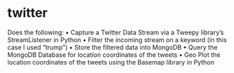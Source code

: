 # twitter
Does the following:
• Capture a Twitter Data Stream via a Tweepy library’s StreamListener in Python
• Filter the incoming stream on a keyword (in this case I used “trump”)
• Store the filtered data into MongoDB
• Query the MongoDB Database for location coordinates of the tweets
• Geo Plot the location coordinates of the tweets using the Basemap library in Python
